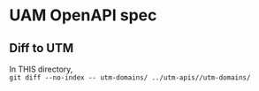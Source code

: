 # UAM OpenAPI spec  

## Diff to UTM

  In THIS directory,  
  ` git diff --no-index -- utm-domains/ ../utm-apis//utm-domains/ `